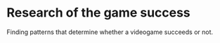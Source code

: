 # Research of the game success

Finding patterns that determine whether a videogame succeeds or not.
